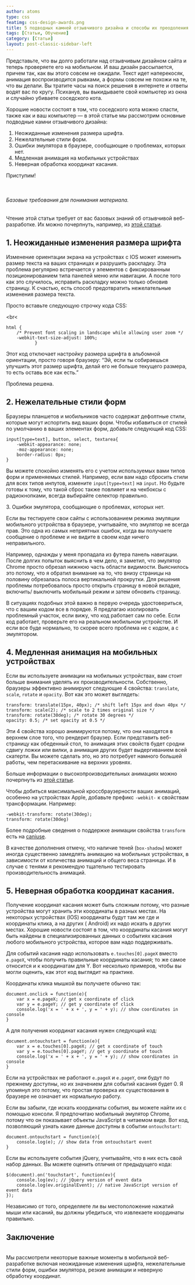```yaml
---
author: atoms
type: css
featimg: css-design-awards.png
title: 5 подводных камней отзывчивого дизайна и способы их преодоления
tags: [Статьи, Обучение]
category: [Статьи]
layout: post-classic-sidebar-left
---
```

Представьте, что вы долго работали над отзывчивым дизайном сайта и теперь проверяете его на мобильном. И ваш дизайн рассыпается, причем так, как вы этого совсем не ожидали. Текст идет наперекосяк, анимация воспроизводится рывками, а формы совсем не похожи на те, что вы делали. Вы тратите часы на поиск решения в интернете и ответы водят вас по кругу. Психанув, вы выкидываете свой компьютер из окна и случайно убиваете соседского кота.<p>Хорошие новости состоят в том, что соседского кота можно спасти, также как и ваш компьютер — в этой статье мы рассмотрим основные подводные камни отзывчивого дизайна:</p> <ol> <li>Неожиданные изменения размера шрифта.</li> <li>Нежелательные стили форм.</li> <li>Ошибки эмулятора в браузере, сообщающие о проблемах, которых нет.</li> <li>Медленная анимация на мобильных устройствах</li> <li>Неверная обработка координат касания.</li> </ol> <p>Приступим!</p><br> <h6>Базовые требования для понимания материала.</h6> Чтение этой статьи требует от вас базовых знаний об отзывчивой веб-разработке. Их можно почерпнуть, например, из <a href="http://simplestepscode.com/responsive-web-development-basics/">этой статьи</a>. <h2>1. Неожиданные изменения размера шрифта</h2> <p>Изменение ориентации экрана на устройствах с IOS может изменить размер текста на ваших страницах и разрушить раскладку. Эта проблема регулярно встречается у элементов с фиксированным позиционированием типа панелей меню или навигации. А после того как это случилось, исправить раскладку можно только обновив страницу. К счастью, есть способ предотвратить нежелательные изменения размера текста.</p> <p>Просто вставьте следующую строчку кода CSS:</p><br<
   <pre><code class="css">html {
    /* Prevent font scaling in landscape while allowing user zoom */
    -webkit-text-size-adjust: 100%;
           }</code></pre>
<p>Этот код отключает настройку размера шрифта в альбомной ориентации, просто говоря браузеру: “Эй, если ты собираешься улучшить этот размер шрифта, делай его не больше текущего размера, то есть оставь все как есть.”</p> <p>Проблема решена.</p> <h2>2. Нежелательные стили форм</h2> <p>Браузеры планшетов и мобильников часто содержат дефолтные стили, которые могут испортить вид ваших форм. Чтобы избавиться от стилей по умолчанию в ваших элементах форм, добавьте следующий код CSS:</p><pre><code class="css">input[type=text], button, select, textarea{
    -webkit-appearance: none;
    -moz-appearance: none;
    border-radius: 0px;
}
</code></pre>
<p>Вы можете спокойно изменять его с учетом используемых вами типов форм и применяемых стилей. Например, если вам надо сбросить стили для всех типов инпутов, измените <code>input[type=text]</code> на <code>input</code>. Но будьте готовы к тому, что такой сброс также повлияет и на чекбоксы с радиокнопками, всегда выбирайте селектор правильно.</p> 3. Ошибки эмулятора, сообщающие о проблемах, которых нет.</h2> <p>Если вы тестируете свои сайты с использованием режима эмуляции мобильного устройства в браузере, учитывайте, что эмулятор не всегда прав. Это одна из самых неприятных ошибок, когда вы получаете сообщение о проблеме и не видите в своем коде ничего неправильного.</p> <p>Например, однажды у меня пропадала из футера панель навигации. После долгих попыток выяснить в чем дело, я заметил, что эмулятор Chrome просто обрезал нижнюю часть области видимости. Выяснилось это потому, что я обратил внимание на то, что внизу страницы на половину обрезалась полоса вертикальной прокрутки. Для решения проблемы потребовалось просто открыть страницу в новой вкладке, включить/ выключить мобильный режим и затем обновить страницу.</p> <p>В ситуациях подобных этой важно в первую очередь удостовериться, что с вашим кодом все в порядке. Я предлагаю изолировать проблемный участок, если вижу, что код работает сам по себе. Если код работает, проверьте его на реальном мобильном устройстве. И если все буде нормально, то скорее всего проблема не с кодом, а с эмулятором.</p> <h2>4. Медленная анимация на мобильных устройствах</h2> <p>Если вы используете анимации на мобильных устройствах, вам стоит больше внимания уделять их производительности. Собственно, браузеры эффективно анимируют следующие 4 свойства: <code>translate</code>, <code>scale</code>, <code>rotate</code> и <code>opacity</code>. Вот как это может выглядеть:</p><pre><code class="css">transform: translate(15px, 40px); /* shift left 15px and down 40px */
transform: scale(2); /* scale to 2 times original size */
transform: rotate(30deg); /* rotate 30 degrees */
opacity: 0.5; /* set opacity at 0.5 */
</code></pre><p>Эти 4 свойства хорошо анимируются потому, что они находятся в верхнем слое того, что рендерит браузер. Если представить веб-страницу как обеденный стол, то анимация этих свойств будет сродни сдвигу ложки или вилки, а анимация других будет выдергиванием всей скатерти. Вы можете сделать это, но это потребует намного большей работы, чем перетаскивание на верхних уровнях.</p> <p>Больше информации о высокопроизводительных анимациях можно почерпнуть из <a href="http://www.html5rocks.com/en/tutorials/speed/high-performance-animations/">этой статьи</a>.</p> <p>Чтобы добиться максимальной кроссбраузерности ваших анимаций, особенно на устройствах Apple, добавьте префикс <code>-webkit-</code> к свойствам трансформации. Например:</p><pre><code class="css">-webkit-transform: rotate(30deg);
transform: rotate(30deg)
</code></pre><p>Более подробные сведения о поддержке анимации свойства <code>transform</code> есть на <a href="http://caniuse.com/#feat=transforms2d">caniuse</a>.</p> <p>В качестве дополнения отмечу, что наличие теней (<code>box-shadow</code>) может иногда существенно замедлять анимацию на мобильных устройствах, в зависимости от количества анимаций и общего веса страницы. И в случае с тенями я рекомендую тщательно тестировать производительность анимаций.</p> <h2>5. Неверная обработка координат касания.</h2> <p>Получение координат касания может быть сложным потому, что разные устройства могут хранить эти координаты в разных местах. На некоторых устройствах (IOS) координаты будут там же где и координаты клика, а на других ( Android) их надо искать в других местах. Хорошие новости состоят в том, что координаты касания могут быть найдены в специализированных данных о событиях касания любого мобильного устройства, которое вам надо поддерживать.</p> <p>Для событий касания надо использовать <code>e.touches[0].pageX</code> вместо <code>e.pageX</code>, чтобы получить правильные координаты касания; то же самое относится и к координатам для Y. Вот несколько примеров, чтобы вы могли оценить, как этот код выглядит на практике.</p> <p>Координаты клика мышкой вы получаете обычно так:</p><pre><code class="javascript">document.onclick = function(e){
    var x = e.pageX; // get x coordinate of click
    var y = e.pageY; // get y coordinate of click
    console.log('x = ' + x + ', y = ' + y); // show coordinates in console
}
</code></pre><p>А для получения координат касания нужен следующий код:</p><pre><code class="language-javascript">document.ontouchstart = function(e){
    var x = e.touches[0].pageX; // get x coordinate of touch
    var y = e.touches[0].pageY; // get y coordinate of touch
    console.log('x = ' + x + ', y = ' + y); // show coordinates in console
}
</code></pre>
<p>Если на устройствах не работают <code>e.pageX</code> и <code>e.pageY</code>, они будут по прежнему доступны, но их значением для событий касания будет 0. Я упомянул это потому, что простая проверка их существования в браузере не означает их нормальную работу.</p> <p>Если вы забыли, где искать координаты события, вы можете найти их с помощью консоли. Я предпочитаю мобильный эмулятор Chrome, потому что он показывает объекты JavaScript в читаемом виде. Вот код, позволяющий узнать какие данные доступны в событии <code>ontouchstart</code>:</p><pre><code class="javascript">document.ontouchstart = function(e){
    console.log(e); // show data from ontouchstart event
}
</code></pre><p>Если вы используете события jQuery, учитывайте, что в них есть свой набор данных. Вы можете оценить отличия от предыдущего кода:</p><pre><code class="javascript">$(document).on('touchstart', function(ev){
    console.log(ev); // jQuery version of event data
    console.log(ev.originalEvent); // native JavaScript version of event data
});
</code></pre><p>Независимо от того, определяете ли вы местоположение нажатий мыши или касаний, вы должны убедиться, что извлекаете координаты правильно.</p> 
<h2>Заключение</h2> <p><br>Мы рассмотрели некоторые важные моменты в мобильной веб-разработке включая неожиданные изменения шрифта, нежелательные стили форм, ошибки эмулятора, резкие анимации и неверную обработку координат.
